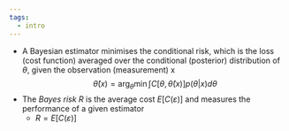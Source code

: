 ```yaml
---
tags:
  - intro
---
```

- A Bayesian estimator minimises the conditional risk, which is the loss (cost function) averaged over the conditional (posterior) distribution of $\theta$, given the observation (measurement) x
$$
\hat \theta (x) = \arg _\theta \min \int C[\theta, \hat \theta (x)]p(\theta|x)d\theta
$$
- The *Bayes risk R* is the average cost $E[C(\varepsilon)]$ and measures the performance of a given estimator
	- $R = E[C(\varepsilon)]$ 